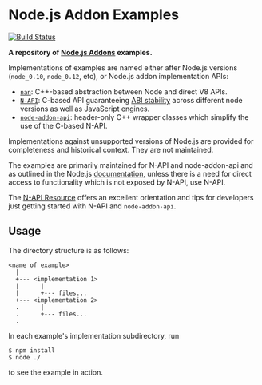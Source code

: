 Node.js Addon Examples
=========================================
[![Build Status](https://travis-ci.com/nodejs/node-addon-examples.svg?branch=master)](https://travis-ci.com/nodejs/node-addon-examples)

**A repository of [Node.js Addons](https://nodejs.org/api/addons.html#addons_c_addons) examples.**

Implementations of examples are named either after Node.js versions (`node_0.10`,
`node_0.12`, etc), or Node.js addon implementation APIs:

- [`nan`](https://github.com/nodejs/nan): C++-based abstraction between Node and direct V8 APIs.
- [`N-API`](https://nodejs.org/api/n-api.html): C-based API guaranteeing [ABI stability](https://nodejs.org/en/docs/guides/abi-stability/) across different node versions as well as JavaScript engines.
- [`node-addon-api`](https://github.com/nodejs/node-addon-api): header-only C++ wrapper classes which simplify the use of the C-based N-API.

Implementations against unsupported versions of Node.js are provided for
completeness and historical context. They are not maintained.

The examples are primarily maintained for N-API and node-addon-api and as outlined in
the Node.js [documentation](https://nodejs.org/dist/latest/docs/api/addons.html), 
unless there is a need for direct access to functionality which
is not exposed by N-API, use N-API. 

The [N-API Resource](http://nodejs.github.io/node-addon-examples/) offers an 
excellent orientation and tips for developers just getting started with N-API 
and `node-addon-api`.

## Usage

The directory structure is as follows:

```
<name of example>
  |
  +--- <implementation 1>
  |      |
  |      +--- files...
  +--- <implementation 2>
  .      |
  .      +--- files...
  .
```


In each example's implementation subdirectory, run

```text
$ npm install
$ node ./
```

to see the example in action.


